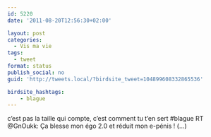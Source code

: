 ```yaml
---
id: 5220
date: '2011-08-20T12:56:30+02:00'

layout: post
categories:
  - Vis ma vie
tags:
  - tweet
format: status
publish_social: no
guid: 'http://tweets.local/?birdsite_tweet=104899608332865536'

birdsite_hashtags:
    - blague
---
```


c’est pas la taille qui compte, c’est comment tu t’en sert #blague RT @GnOukk: Ça blesse mon égo 2.0 et réduit mon e-pénis ! (…)